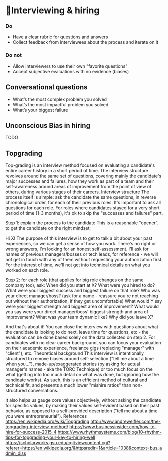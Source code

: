 # 🚪Interviewing & hiring


### Do
* Have a clear rubric for questions and answers
* Collect feedback from interviewees about the process and iterate on it

### Do not
* Allow interviewers to use their own "favorite questions"
* Accept subjective evaluations with no evidence (biases)

## Conversational questions

* What’s the most complex problem you solved
* What’s the most impactful problem you solved
* What’s your biggest failure


## Unconscious Bias in hiring

TODO

## Topgrading

Top-grading is an interview method focused on evaluating a candidate's entire career history in a short period of time. The interview structure revolves around the same set of questions, covering mainly the candidate's major successes and failures, how they work as part of a team and their self-awareness around areas of improvement from the point of view of others, during various stages of their careers.
Interview structure
The process itself is simple: ask the candidate the same questions, in reverse chronological order, for each of their previous roles. It's important to ask all questions for each role. For roles where candidates stayed for a very short period of time (1-3 months), it's ok to skip the "successes and failures" part.

Step 1: explain the process to the candidate
This is a reasonable "opener", to get the candidate on the right mindset:

Hi X! The purpose of this interview is to get to talk a bit about your past experiences, so we can get a sense of how you work. There's no right or wrong answers, I'm looking for an honest self-assessment. I'll ask for names of previous managers/bosses or tech leads, for reference - we will not get in touch with any of them without requesting your authorization first. For the interest of time, we'll not get into technical details on what you worked on each role.

Step 2: for each role (that applies for big role changes on the same company too), ask:
When did you start at X?
What were you hired to do?
What were your biggest success and biggest failure on that role?
Who was your direct manager/boss? (ask for a name - reassure you're not reaching out without their authorization, if they get uncomfortable)
What would Y say were your biggest strength and biggest area of improvement?
What would you say were your direct manager/boss' biggest strength and area of improvement?
What was your team dynamic like?
Why did you leave X?

 And that's about it! You can close the interview with questions about what the candidate is looking to do next, leave time for questions, etc - the evaluation can be done based solely on the data collected on step 2. For candidates with no clear career background, you can focus your evaluation on their academic experience, freelance gigs (replacing "manager" with "client"), etc.
Theoretical background
This interview is intentionally structured to remove biases around self-selection ("tell me about a time when you..."), made-up/exaggerated stories (by asking for actual manager's names - aka the TORC Technique) or too much focus on the what (getting into too much detail on what was done, but ignoring how the candidate works). As such, this is an efficient method of cultural and technical fit, and presents a much lower "mishire ratios" than non-structured conversations.

It also helps us gauge core values objectively, without asking the candidate for specific values, by making their values self-evident based on their past behavior, as opposed to a self-provided description ("tell me about a time you were entrepreneurial").
References
https://en.wikipedia.org/wiki/Topgrading 
http://www.andreweifler.com/the-topgrading-interview-method/
https://www.businessinsider.com/how-to-hire-for-success-2015-4
https://www.rhythmsystems.com/blog/10-rhythm-tips-for-topgrading-your-key-to-hiring-well
https://scholarworks.gsu.edu/cgi/viewcontent.cgi?referer=https://en.wikipedia.org/&httpsredir=1&article=1038&context=bus_admin_diss 


